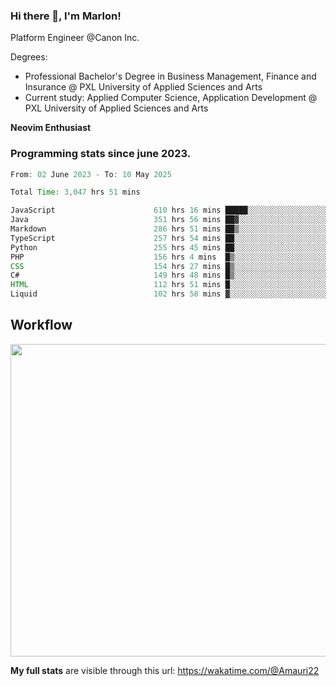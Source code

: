 
### Hi there 👋, I'm Marlon!

Platform Engineer @Canon Inc.

Degrees: 
- Professional Bachelor's Degree in Business Management, Finance and Insurance @ PXL University of Applied Sciences and Arts
- Current study: Applied Computer Science, Application Development @ PXL University of Applied Sciences and Arts

**Neovim Enthusiast**

### Programming stats since june 2023.
<!--START_SECTION:waka-->

```java
From: 02 June 2023 - To: 10 May 2025

Total Time: 3,047 hrs 51 mins

JavaScript                      610 hrs 16 mins █████░░░░░░░░░░░░░░░░░░░░   19.58 %
Java                            351 hrs 56 mins ██▓░░░░░░░░░░░░░░░░░░░░░░   11.29 %
Markdown                        286 hrs 51 mins ██▒░░░░░░░░░░░░░░░░░░░░░░   09.20 %
TypeScript                      257 hrs 54 mins ██░░░░░░░░░░░░░░░░░░░░░░░   08.27 %
Python                          255 hrs 45 mins ██░░░░░░░░░░░░░░░░░░░░░░░   08.20 %
PHP                             156 hrs 4 mins  █▒░░░░░░░░░░░░░░░░░░░░░░░   05.01 %
CSS                             154 hrs 27 mins █▒░░░░░░░░░░░░░░░░░░░░░░░   04.95 %
C#                              149 hrs 48 mins █▒░░░░░░░░░░░░░░░░░░░░░░░   04.81 %
HTML                            112 hrs 51 mins █░░░░░░░░░░░░░░░░░░░░░░░░   03.62 %
Liquid                          102 hrs 58 mins ▓░░░░░░░░░░░░░░░░░░░░░░░░   03.30 %
```

<!--END_SECTION:waka-->

## Workflow
<a href="https://wakatime.com"><img width="750" height="500" src="https://wakatime.com/share/@Amauri22/c9755ad7-b574-44e4-a9ee-ddb3582724ea.png" /></a>

**My full stats** are visible through this url: https://wakatime.com/@Amauri22

